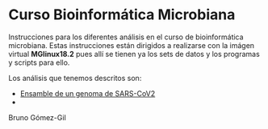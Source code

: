 # Curso Bioinformática Microbiana
Instrucciones para los diferentes análisis en el curso de bioinformática microbiana.
Estas instrucciones están dirigidos a realizarse con la imágen virtual **MGlinux18.2** pues allí se tienen ya los sets de datos y los programas y scripts para ello.

Los análisis que tenemos descritos son:

- [Ensamble de un genoma de SARS-CoV2](SARS-CoV_analysis.md)
-

Bruno Gómez-Gil
